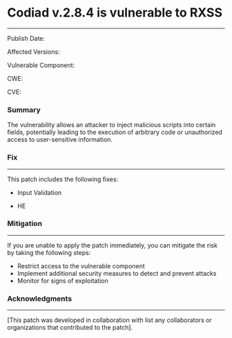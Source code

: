 # Codiad v.2.8.4 is vulnerable to RXSS

-------------------

Publish Date:

Affected Versions:

Vulnerable Component:

CWE:

CVE: 


### Summary

The vulnerability allows an attacker to inject malicious scripts into certain fields, potentially leading to the execution of arbitrary code or unauthorized access to user-sensitive information.


### Fix
----

This patch includes the following fixes:

* Input Validation
- HE

### Mitigation
-------------

If you are unable to apply the patch immediately, you can mitigate the risk by taking the following steps:

* Restrict access to the vulnerable component
* Implement additional security measures to detect and prevent attacks
* Monitor for signs of exploitation


### Acknowledgments
----------------

[This patch was developed in collaboration with list any collaborators or organizations that contributed to the patch].
